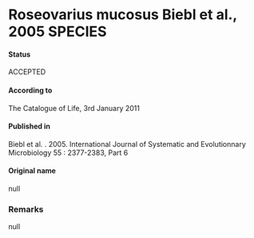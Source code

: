 Roseovarius mucosus Biebl et al., 2005 SPECIES
=======

#### Status
ACCEPTED

#### According to
The Catalogue of Life, 3rd January 2011

#### Published in
Biebl et al. . 2005. International Journal of Systematic and Evolutionnary Microbiology 55 : 2377-2383, Part 6

#### Original name
null

### Remarks
null